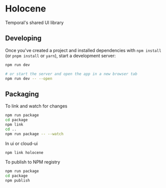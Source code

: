 # Holocene

Temporal's shared UI library

## Developing

Once you've created a project and installed dependencies with `npm install` (or `pnpm install` or `yarn`), start a development server:

```bash
npm run dev

# or start the server and open the app in a new browser tab
npm run dev -- --open
```

## Packaging

To link and watch for changes

```bash
npm run package
cd package
npm link
cd ..
npm run package -- --watch
```

In ui or cloud-ui

```bash
npm link holocene
```

To publish to NPM registry

```bash
npm run package
cd package
npm publish
```
